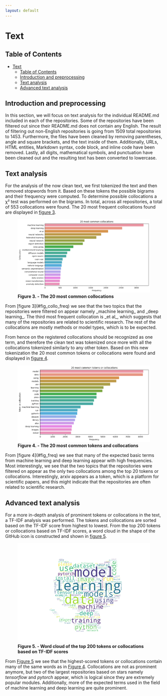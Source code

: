 ```yaml
---
layout: default
---
```


# Text

## Table of Contents

- [Text](#text)
  - [Table of Contents](#table-of-contents)
  - [Introduction and preprocessing](#introduction-and-preprocessing)
  - [Text analysis](#text-analysis)
  - [Advanced text analysis](#advanced-text-analysis)

## Introduction and preprocessing
In this section, we will focus on text analysis for the individual README.md included in each of the repositories. Some of the repositories have been filtered out since their README.md does not contain any English. The result of filtering out non-English repositories is going from 1509 total repositories to 1453. Furthermore, the files have been cleaned by removing parentheses, angle and square brackets, and the text inside of them. Additionally, URLs, HTML entities, Markdown syntax, code block, and inline code have been removed. Lastly, all digits, mathematical symbols, and punctuation have been cleaned out and the resulting text has been converted to lowercase.

## Text analysis
For the analysis of the now clean text, we first tokenized the text and then removed stopwords from it. Based on these tokens the possible bigrams and their frequency were computed. To determine possible collocations a χ² test was performed on the bigrams. In total, across all repositories, a total of 553 collocations were found. The 20 most frequent collocations found are displayed in [figure 3](#fig_collo_freq).
<figure id="fig_collo_freq">
    <img src="assets/images/collo_freq_transparent.png" alt="collo_freq" style="border: none; background: transparent;">
    <figcaption><strong>Figure 3. - The 20 most common collocations</strong></figcaption>
</figure>
From [figure 3](#fig_collo_freq) we see that the two topics that the repositories were filtered on appear namely _machine learning_ and _deep learning_. The third most frequent collocation is _et al_, which suggests that many of the repositories are related to scientific research. The rest of the collocations are mostly methods or model types, which is to be expected.

From hence on the registered collocations should be recognized as one term, and therefore the clean text was tokenized once more with all the collocations tokenized similarly to any other token. Based on this new tokenization the 20 most common tokens or collocations were found and displayed in [figure 4](#fig_freq).
<figure id="fig_freq">
    <img src="assets/images/token_collo_freq_transparent.png" alt="token_collo_freq" style="border: none; background: transparent;">
    <figcaption><strong>Figure 4. - The 20 most common tokens and collocations</strong></figcaption>
</figure>
From [figure 4](#fig_freq) we see that many of the expected basic terms from machine learning and deep learning appear with high frequencies. Most interestingly, we see that the two topics that the repositories were filtered on appear as the only two collocations among the top 20 tokens or collocations. Interestingly, arxiv appears as a token, which is a platform for scientific papers, and this might indicate that the repositories are often related to scientific research.

## Advanced text analysis
For a more in-depth analysis of prominent tokens or collocations in the text, a TF-IDF analysis was performed. The tokens and collocations are sorted based on the TF-IDF score from highest to lowest. From the top 200 tokens or collocations based on TF-IDF scores, a word cloud in the shape of the GitHub icon is constructed and shown in [figure 5](#fig_wordcloud).

<figure id="fig_wordcloud">
    <img src="assets/images/wordcloud_github_transparent.png" alt="wordcloud_github" style="border: none; background: transparent;" width="1800">
    <figcaption><strong>Figure 5. - Word cloud of the top 200 tokens or collocations based on TF-IDF scores</strong></figcaption>
</figure>

From [Figure 5](#fig_wordcloud) we see that the highest-scored tokens or collocations contain many of the same words as in [Figure 4](#fig_freq). Collocations are not as prominent anymore, but two of the largest repositories based on stars namely _tensorflow_ and _pytorch_ appear, which is logical since they are extremely popular modules. Additionally, more of the expected terms used in the field of machine learning and deep learning are quite prominent.

